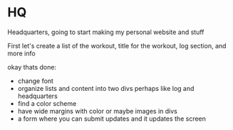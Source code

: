 # HQ
Headquarters, going to start making my personal website and stuff

First let's create a list of the workout, title for the workout, log section, and more info

okay thats done:

- change font 
- organize lists and content into two divs perhaps like log and headquarters
- find a color scheme
- have wide margins with color or maybe images in divs
- a form where you can submit updates and it updates the screen

